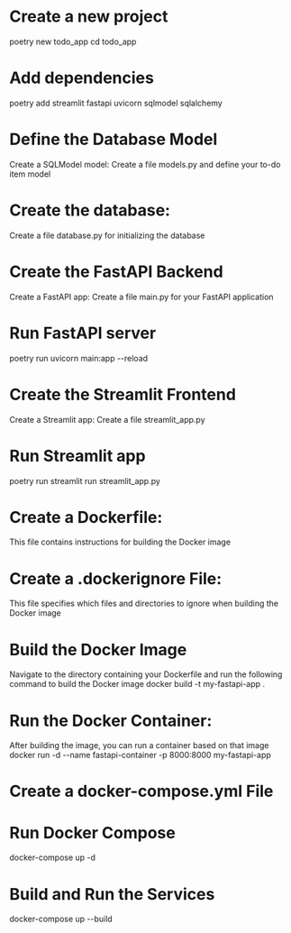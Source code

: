 # Create a new project
poetry new todo_app
cd todo_app

# Add dependencies
poetry add streamlit fastapi uvicorn sqlmodel sqlalchemy

# Define the Database Model
Create a SQLModel model:
Create a file models.py and define your to-do item model

# Create the database:
Create a file database.py for initializing the database

# Create the FastAPI Backend
Create a FastAPI app:
Create a file main.py for your FastAPI application

# Run FastAPI server
poetry run uvicorn main:app --reload

# Create the Streamlit Frontend
Create a Streamlit app:
Create a file streamlit_app.py

# Run Streamlit app
poetry run streamlit run streamlit_app.py

# Create a Dockerfile: 
This file contains instructions for building the Docker image

# Create a .dockerignore File: 
This file specifies which files and directories to ignore when building the Docker image

# Build the Docker Image
Navigate to the directory containing your Dockerfile and run the following command to build the Docker image
docker build -t my-fastapi-app .

# Run the Docker Container: 
After building the image, you can run a container based on that image
docker run -d --name fastapi-container -p 8000:8000 my-fastapi-app

# Create a docker-compose.yml File

# Run Docker Compose
docker-compose up -d

# Build and Run the Services
docker-compose up --build
